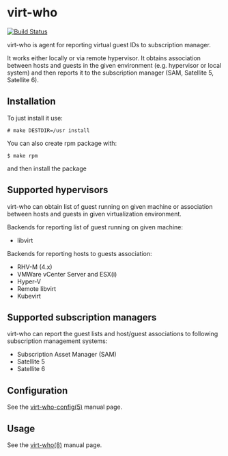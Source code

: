 # virt-who

[![Build Status](https://travis-ci.org/candlepin/virt-who.svg?branch=main)](https://travis-ci.org/candlepin/virt-who)

virt-who is agent for reporting virtual guest IDs to subscription manager.

It works either locally or via remote hypervisor. It obtains association between hosts and guests in the given environment (e.g. hypervisor or local system) and then reports it to the subscription manager (SAM, Satellite 5, Satellite 6).


## Installation

To just install it use:

```
# make DESTDIR=/usr install
```

You can also create rpm package with:

```
$ make rpm
```

and then install the package


## Supported hypervisors

virt-who can obtain list of guest running on given machine or association between hosts and guests in given virtualization environment.

Backends for reporting list of guest running on given machine:
* libvirt

Backends for reporting hosts to guests association:
* RHV-M (4.x)
* VMWare vCenter Server and ESX(i)
* Hyper-V
* Remote libvirt
* Kubevirt


## Supported subscription managers

virt-who can report the guest lists and host/guest associations to following subscription management systems:

* Subscription Asset Manager (SAM)
* Satellite 5
* Satellite 6


## Configuration


See the [virt-who-config(5)](virt-who-config.5) manual page.

## Usage

See the [virt-who(8)](virt-who.8) manual page.
